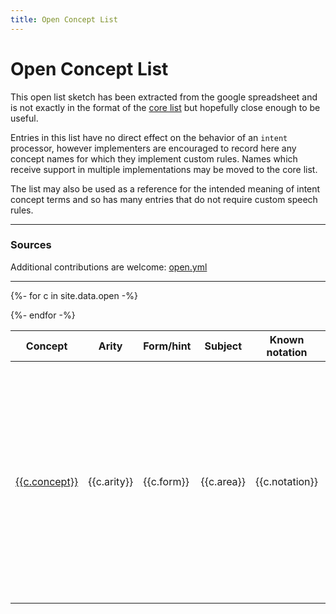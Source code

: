 ```yaml
---
title: Open Concept List
---
```


<style>
tr:target >td:first-child {border-left:solid thick black}
</style>

# Open Concept List
 
This open list sketch has been extracted from the google spreadsheet
and is not exactly in the format of the [core list](../core) but
hopefully close enough to be useful.

Entries in this list have no direct effect on the behavior of an
`intent` processor, however implementers are encouraged to record here
any concept names for which they implement custom rules. Names which
receive support in multiple implementations may be moved to the core
list.

The list may also be used as a reference for the intended meaning of intent
concept terms and so has many entries that do not require custom speech rules.


----

### Sources

Additional contributions are welcome:
[open.yml](https://github.com/w3c/mathml-docs/blob/main/_data/open.yml)

----


<table>
<thead>
<tr>
<th>Concept</th>
<th>Arity</th>
<th>Form/hint</th>
<th>Subject</th>
<th>Known notation</th>
<th>Sources</th>
<th>Alias</th>
</tr>
</thead>
<tbody>

{%- for c in site.data.open -%}

<tr id="{{c.concept}}{{c.arity}}{{c.form}}">
<td><a href="#{{c.concept}}{{c.arity}}{{c.form}}">{{c.concept}}</a></td>
<td>{{c.arity}}</td>
<td>{{c.form}}</td>
<td>{{c.area}}</td>
<td>{{c.notation}}</td>
<td>
{%- if c.urls -%}
{% for u in c.urls %}
<a href="{{u}}">
{%- if u contains "wikipedia" -%}
Wikipedia
{%- elsif u contains "dlmf" -%}
DLMF
{%- else -%}
u
{%- endif -%}
</a><br/>
{% endfor %}
{%-endif -%}
</td>
<td>{{c.alias}}</td>
</tr>

{%- endfor -%}

</tbody>
</table>

